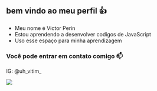 ## bem vindo ao meu perfil 👍

- Meu nome é Victor Perin
- Estou aprendendo a desenvolver codigos de JavaScript
- Uso esse espaço para minha aprendizagem


### Você pode entrar em contato comigo 📫

IG: @uh_vitim_


![](https://media1.tenor.com/m/bDwmNO94j8AAAAAd/chicharito-free-fire.gif)
